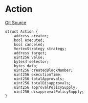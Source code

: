 # Action
[Git Source](https://github.com/llama-community/vertex-v1/blob/7bf576cf08dadb8f963daa6af2d69f2e51d05a82/src/utils/Structs.sol)


```solidity
struct Action {
    address creator;
    bool executed;
    bool canceled;
    VertexStrategy strategy;
    address target;
    uint256 value;
    bytes4 selector;
    bytes data;
    uint256 createdBlockNumber;
    uint256 executionTime;
    uint256 totalApprovals;
    uint256 totalDisapprovals;
    uint256 approvalPolicySupply;
    uint256 disapprovalPolicySupply;
}
```

